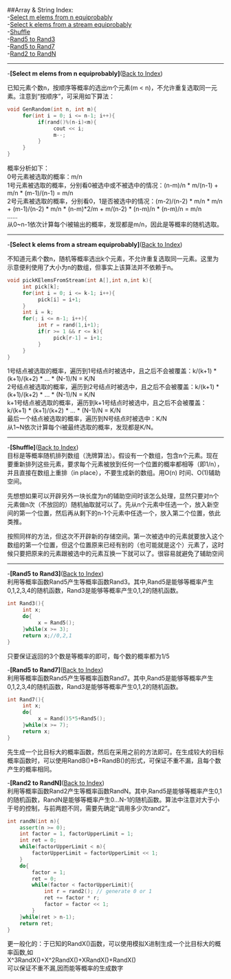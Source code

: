 ##Array & String
<a name="AnchorIndex" id="AnchorIndex"></a>
Index:  
-[Select m elems from n equiprobably](#Anchor1)  
-[Select k elems from a stream equiprobably](#Anchor2)  
-[Shuffle](#Anchor3)  
-[Rand5 to Rand3](#Anchor4)  
-[Rand5 to Rand7](#Anchor5)  
-[Rand2 to RandN](#Anchor6)  

-------
<a name="Anchor1" id="Anchor1"></a>
-**[Select m elems from n equiprobably]**([Back to Index](#AnchorIndex))    

已知元素个数n，按顺序等概率的选出m个元素(m < n)，不允许重复选取同一元素。注意到“按顺序”，可采用如下算法：    
```cpp
void GenRandom(int n, int m){
     for(int i = 0; i <= n-1; i++){
          if(rand()%(n-i)<m){
               cout << i;
               m--;
          }
     }
}
```
概率分析如下：  
0号元素被选取的概率：m/n                                                                                                                         
1号元素被选取的概率，分别看0被选中或不被选中的情况：(n-m)/n * m/(n-1) + m/n * (m-1)/(n-1) = m/n  
2号元素被选取的概率，分别看0，1是否被选中的情况：(m-2)/(n-2) * m/n * m/n + (m-1)/(n-2) * m/n * (n-m)*2/m + m/(n-2) * (n-m)/n * (n-m)/n = m/n  
……  
从0~n-1依次计算每个i被输出的概率，发现都是m/n，因此是等概率的随机选取。  

-------
<a name="Anchor2" id="Anchor2"></a>
-**[Select k elems from a stream equiprobably]**([Back to Index](#AnchorIndex))    

不知道元素个数n，随机等概率选出k个元素，不允许重复选取同一元素。这里为示意便利使用了大小为n的数组，但事实上该算法并不依赖于n。    
```cpp
void pickKElemsFromStream(int A[],int n,int k){
     int pick[k];
     for(int i = 0; i <= k-1; i++){
          pick[i] = i+1;     
     }
     int i = k;
     for(; i <= n-1; i++){
          int r = rand(1,i+1);
          if(r >= 1 && r <= k){
               pick[r-1] = i+1;
          }
     }
}
```
1号结点被选取的概率，遍历到1号结点时被选中，且之后不会被覆盖：k/(k+1) * (k+1)/(k+2) * … * (N-1)/N = K/N  
2号结点被选取的概率，遍历到2号结点时被选中，且之后不会被覆盖：k/(k+1) * (k+1)/(k+2) * … * (N-1)/N = K/N  
k+1号结点被选取的概率，遍历到k+1号结点时被选中，且之后不会被覆盖：k/(k+1) * (k+1)/(k+2) * … * (N-1)/N = K/N  
最后一个结点被选取的概率，遍历到N号结点时被选中：K/N  
从1~N依次计算每个i被最终选取的概率，发现都是K/N。  

-------
<a name="Anchor3" id="Anchor3"></a>
-**[Shuffle]**([Back to Index](#AnchorIndex))    
目标是等概率随机排列数组（洗牌算法）。假设有一个数组，包含n个元素。现在要重新排列这些元素，要求每个元素被放到任何一个位置的概率都相等（即1/n），并且直接在数组上重排（in place），不要生成新的数组。用O(n) 时间、O(1)辅助空间。  

先想想如果可以开辟另外一块长度为n的辅助空间时该怎么处理，显然只要对n个元素做n次（不放回的）随机抽取就可以了。先从n个元素中任选一个，放入新空间的第一个位置，然后再从剩下的n-1个元素中任选一个，放入第二个位置，依此类推。  

按照同样的方法，但这次不开辟新的存储空间。第一次被选中的元素就要放入这个数组的第一个位置，但这个位置原来已经有别的（也可能就是这个）元素了，这时候只要把原来的元素跟被选中的元素互换一下就可以了。很容易就避免了辅助空间

-------
<a name="Anchor4" id="Anchor4"></a>
-**[Rand5 to Rand3]**([Back to Index](#AnchorIndex))  
利用等概率函数Rand5产生等概率函数Rand3。其中,Rand5是能够等概率产生0,1,2,3,4的随机函数，Rand3是能够等概率产生0,1,2的随机函数。
```cpp
int Rand3(){
     int x;
     do{
          x = Rand5();
     }while(x >= 3);
     return x;//0,2,1
}
```
只要保证返回的3个数是等概率的即可，每个数的概率都为1/5

<a name="Anchor5" id="Anchor5"></a>
-**[Rand5 to Rand7]**([Back to Index](#AnchorIndex))  
利用等概率函数Rand5产生等概率函数Rand7。其中,Rand5是能够等概率产生0,1,2,3,4的随机函数，Rand3是能够等概率产生0,1,2的随机函数。
```cpp
int Rand7(){
     int x;
     do{
          x = Rand()5*5+Rand5();
     }while(x >= 7);
     return x;
}
```
先生成一个比目标大的概率函数，然后在采用之前的方法即可。在生成较大的目标概率函数时，可以使用RandB()*B+RandB()的形式，可保证不重不漏，且每个数产生的概率相同。  

<a name="Anchor6" id="Anchor6"></a>
-**[Rand2 to RandN]**([Back to Index](#AnchorIndex))  
利用等概率函数Rand2产生等概率函数RandN。其中,Rand5是能够等概率产生0,1的随机函数，RandN是能够等概率产生0...N-1的随机函数。算法中注意对大于小于号的控制，与前两题不同，需要先确定“调用多少次rand2”。
```cpp
int randN(int n){
    assert(n >= 0);
    int factor = 1, factorUpperLimit = 1;
    int ret = 0;
    while(factorUpperLimit < n){
        factorUpperLimit = factorUpperLimit << 1;
    }
    do{
        factor = 1;
        ret = 0;
        while(factor < factorUpperLimit){
            int r = rand2(); // generate 0 or 1
            ret += factor * r;
            factor = factor << 1;
        }
    }while(ret > n-1);
    return ret;
}
```

更一般化的：于已知的RandX()函数，可以使用模拟X进制生成一个比目标大的概率函数,如   
     X^3RandX()+X^2RandX()+XRandX()+RandX()   
可以保证不重不漏,因而能等概率的生成数字  


